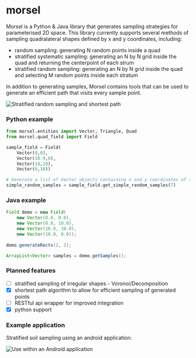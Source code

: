 morsel
======
Morsel is a Python & Java library that generates sampling strategies for parameterised 2D space. This library currently supports several methods of sampling quadralateral shapes defined by x and y coordinates, including:

- random sampling: generating N random points inside a quad
- stratified systematic sampling: generating an N by N grid inside the quad and returning the centerpoint of each strum
- stratified random sampling: generating an N by N grid inside the quad and selecting M random points inside each stratum

In addition to generating samples, Morsel contains tools that can be used to generate an efficient path that visits every sample point. 

![Stratified random sampling and shortest path](http://i.imgur.com/uDPYIXz.png)

### Python example
```python
from morsel.entities import Vector, Triangle, Quad
from morsel.quad_field import Field

sample_field = Field(
	Vector(0,0), 
	Vector(10.9,0), 
	Vector(10,10), 
	Vector(0,10))

# Generate a list of Vector objects containing x and y coordinates of samples
simple_random_samples = sample_field.get_simple_random_samples(7)
```

### Java example
```java
Field demo = new Field(
	new Vector(0.0, 0.0),
	new Vector(0.0, 10.0),
	new Vector(10.0, 10.0),
	new Vector(10.0, 0.0));
	
demo.generateRects(2, 2);

ArrayList<Vector> samples = demo.getSamples();
```

### Planned features

- [ ] stratified sampling of irregular shapes - Voronoi/Decomposition
- [X] shortest path algorithm to allow for efficient sampling of generated points
- [ ] RESTful api wrapper for improved integration
- [X] python support

### Example application
Stratified soil sampling using an android application:

![Use within an Android application](http://i.imgur.com/ls1rRtb.png)
